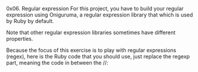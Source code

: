 0x06. Regular expression
For this project, you have to build your regular expression using Oniguruma, a regular expression library that which is used by Ruby by default.

Note that other regular expression libraries sometimes have different properties.

Because the focus of this exercise is to play with regular expressions (regex), here is the Ruby code that you should use, just replace the regexp part, meaning the code in between the //:
